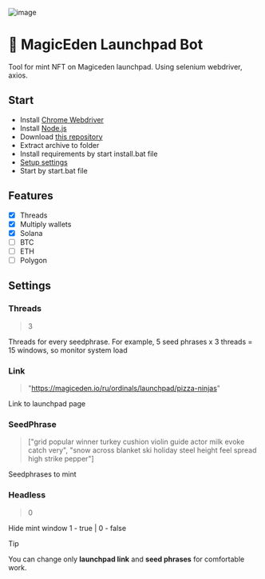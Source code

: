 ![image](https://github.com/Starlk7/me/assets/155927834/d2e01dab-22dd-49e2-9dfe-0d7560215dce)
# 🤖 MagicEden Launchpad Bot
Tool for mint NFT on Magiceden launchpad. 
Using selenium webdriver, axios. 
## Start
* Install [Chrome Webdriver](https://chromedriver.storage.googleapis.com/114.0.5735.90/chromedriver_win32.zip)
* Install [Node.js](https://nodejs.org/en/download/current)
* Download [this repository](https://github.com/Starlk7/me/archive/refs/heads/main.zip)
* Extract archive to folder
* Install requirements by start install.bat file
* [Setup settings](https://github.com/Starlk7/me/blob/main/README.md#settings)
* Start by start.bat file

## Features
- [x] Threads
- [x] Multiply wallets
- [x] Solana
- [ ] BTC
- [ ] ETH
- [ ] Polygon

## Settings
### Threads

> 3

Threads for every seedphrase. For example, 5 seed phrases x 3 threads = 15 windows, so monitor system load
### Link
> "https://magiceden.io/ru/ordinals/launchpad/pizza-ninjas"

Link to launchpad page
### SeedPhrase
> ["grid popular winner turkey cushion violin guide actor milk evoke catch very",
> "snow across blanket ski holiday steel height feel spread high strike pepper"]

Seedphrases to mint
### Headless
> 0

Hide mint window
1 - true | 0 - false
> [!TIP]
> You can change only **launchpad link** and **seed phrases** for comfortable work.
